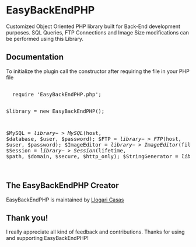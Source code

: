 # EasyBackEndPHP

<p>Customized Object Oriented PHP library built for Back-End development purposes. SQL Queries, FTP Connections and Image Size modifications can be performed using this Library.</p>


<h2>Documentation</h2>
<p>To initialize the plugin call the constructor after requiring the file in your PHP file</p>
<pre>  
  require 'EasyBackEndPHP.php';
  
  $library = new EasyBackEndPHP();
  
  $MySQL           = $library->MySQL($host, $database, $user, $password);
  $FTP             = $library->FTP($host, $user, $password);
  $ImageEditor     = $library->ImageEditor($filename);
  $Session         = $library->Session($lifetime, $path, $domain, $secure, $http_only);
  $StringGenerator = $library->StringGenerator($lenght);
  
</pre>
<h2>The EasyBackEndPHP Creator</h2>
<p>EasyBackEndPHP is maintained by <a href="https://github.com/llogaricasas" target="_blank">Llogari Casas</a></p>

<h2>Thank you!</h2>
<p>I really appreciate all kind of feedback and contributions. Thanks for using and supporting EasyBackEndPHP!</p>
